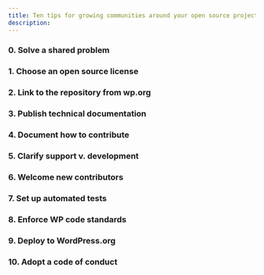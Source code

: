 ```yaml
---
title: Ten tips for growing communities around your open source project
description:
---
```


### 0. Solve a shared problem
### 1. Choose an open source license
### 2. Link to the repository from wp.org
### 3. Publish technical documentation
### 4. Document how to contribute
### 5. Clarify support v. development
### 6. Welcome new contributors
### 7. Set up automated tests
### 8. Enforce WP code standards
### 9. Deploy to WordPress.org
### 10. Adopt a code of conduct
